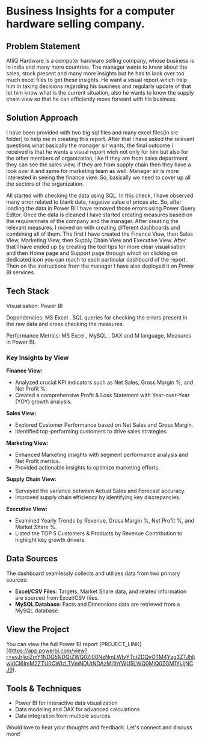 # Business Insights for a computer hardware selling company.

## Problem Statement
AtliQ Hardware is a computer hardware selling company, whose business is in India and many more countries. The manager wants to know about the sales, stock present and many more insights but he has to look over too much excel files to get these insights. He want a visual report which help him in taking decisions regarding his business and regularly update of that let him know what is the current situation, also he wants to know the supply chain view so that he can efficiently move forward with his business.

## Solution Approach
I have been provided with two big sql files and many excel files(in src folder) to help me in creating this report. After that I have asked the relevant questions what basically the manager sir wants, the final outcome i received is that he wants a visual report wich not only for him but also for the other members of organization, like if they are from sales department they can see the sales view, if they are from supply chain then they have a look over it and same for marketing team as well. Manager sir is more interested in seeing the finance view. So, basically we need to cover up all the sectors of the organization. 

All started with checking the data using SQL. In this check, I have observed many error related to blank data, negative value of prices etc. So, after loading the data in Power BI I have removed those errors using Power Query Editor. Once the data is cleaned I have started creating measures based on the requiremnets of the company and the manager. After creating the relevant measures, I moved on with creating different dashboards and combining all of them. The first I have created the Finance View, then Sales View, Marketing View, then Supply Chain View and Executive View. After that I have ended up by creating the tool tips for more clear visualisation and then Home page and Support page through which on clicking on dedicated icon you can reach to each particular dashboard of the report. Then on the instructions from the manager I have also deployed it on Power BI services.  

## Tech Stack
Visualisation: Power BI

Dependencies: MS Excel , SQL queries for checking the errors present in the raw data and cross checking the measures. 

Performance Metrics: MS Excel , MySQL , DAX and M language, Measures in Power BI.


### Key Insights by View

**Finance View:**
- Analyzed crucial KPI indicators such as Net Sales, Gross Margin %, and Net Profit %.
- Created a comprehensive Profit & Loss Statement with Year-over-Year (YOY) growth analysis.

**Sales View:**
- Explored Customer Performance based on Net Sales and Gross Margin.
- Identified top-performing customers to drive sales strategies.

**Marketing View:**
- Enhanced Marketing insights with segment performance analysis and Net Profit metrics.
- Provided actionable insights to optimize marketing efforts.

**Supply Chain View:**
- Surveyed the variance between Actual Sales and Forecast accuracy.
- Improved supply chain efficiency by identifying key discrepancies.

**Executive View:**
- Examined Yearly Trends by Revenue, Gross Margin %, Net Profit %, and Market Share %.
- Listed the TOP 5 Customers & Products by Revenue Contribution to highlight key growth drivers.

## Data Sources
The dashboard seamlessly collects and utilizes data from two primary sources:

- **Excel/CSV Files**: Targets, Market Share data, and related information are sourced from Excel/CSV files.
- **MySQL Database**: Facts and Dimensions data are retrieved from a MySQL database.

## View the Project
You can view the full Power BI report [PROJECT_LINK][(https://app.powerbi.com/view?r=eyJrIjoiZmY1NDQ5NDQtZWQ0Zi00NzNmLWIyYTctZDQyOTM4Yzg3ZTJhIiwidCI6ImM2ZTU0OWIzLTVmNDUtNDAzMi1hYWU5LWQ0MjQ0ZGM1YjJjNCJ9).

## Tools & Techniques
- Power BI for interactive data visualization
- Data modeling and DAX for advanced calculations
- Data integration from multiple sources

Would love to hear your thoughts and feedback. Let's connect and discuss more!
